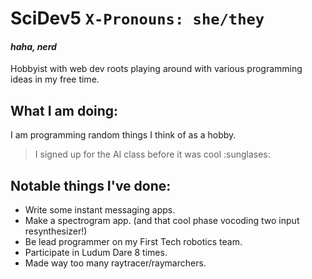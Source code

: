 <!--
**SciDev5/SciDev5** is a ✨ _special_ ✨ repository because its `README.md` (this file) appears on your GitHub profile.

Here are some ideas to get you started:

- I’m currently working on ...
- I’m currently learning ...
- I’m looking to collaborate on ...
- I’m looking for help with ...
- Ask me about ...
- How to reach me: ...
- Pronouns: ...
- Fun fact: ...
-->

# SciDev5 `X-Pronouns: she/they`
#### *haha, nerd*

Hobbyist with web dev roots playing around with various programming ideas in my free time.

## What I am doing:
I am programming random things I think of as a hobby.

> I signed up for the AI class before it was cool :sunglases:

## Notable things I've done:
- Write some instant messaging apps.
- Make a spectrogram app. (and that cool phase vocoding two input resynthesizer!)
- Be lead programmer on my First Tech robotics team.
- Participate in Ludum Dare 8 times.
- Made way too many raytracer/raymarchers.

<!--
## What I can do:
- Confidently known languages:
    - TypeScript
    - Java
    - C#
    - Python
    - Rust
    - Kotlin
- Web
    - React
    - Chrome Extensions
    - Sass, Emotion
    - Express, Ktor
    - Sequelize OEM, Kotlin Exposed
- AI
    - TensorFlow [python, NodeJS].
    - JAX
- OpenGL
    - I've made several raymarchers
    - That one Rust Spectrogram app
    - WebGL
- Game Dev
    - Unity C#
    - Consistent participation in [Ludum Dare](https://ldjam.com/users/scidev) since LD45.
- Java (unfortunately)
    - FTC Robotics programming.
    - Forge/FabricMC/SpigotMC/Bukkit mods for Minecraft.

## What I plan to learn:
- C/C++
-->

